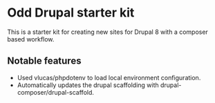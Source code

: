 # Odd Drupal starter kit

This is a starter kit for creating new sites for Drupal 8 with a composer based workflow.


## Notable features

- Used vlucas/phpdotenv to load local environment configuration.
- Automatically updates the drupal scaffolding with drupal-composer/drupal-scaffold.
